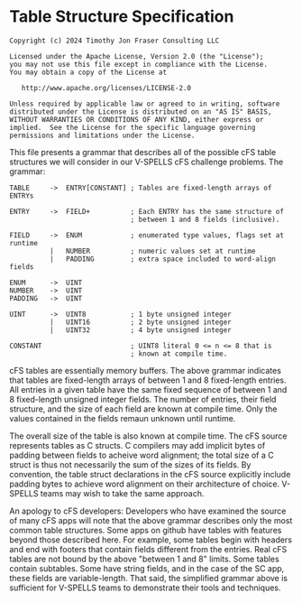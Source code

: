 # Table Structure Specification

```
Copyright (c) 2024 Timothy Jon Fraser Consulting LLC

Licensed under the Apache License, Version 2.0 (the "License");
you may not use this file except in compliance with the License.
You may obtain a copy of the License at

   http://www.apache.org/licenses/LICENSE-2.0

Unless required by applicable law or agreed to in writing, software
distributed under the License is distributed on an "AS IS" BASIS,
WITHOUT WARRANTIES OR CONDITIONS OF ANY KIND, either express or
implied.  See the License for the specific language governing
permissions and limitations under the License.
```


This file presents a grammar that describes all of the possible cFS
table structures we will consider in our V-SPELLS cFS challenge
problems. The grammar:

```
TABLE     ->  ENTRY[CONSTANT] ; Tables are fixed-length arrays of ENTRYs

ENTRY     ->  FIELD+          ; Each ENTRY has the same structure of
                              ; between 1 and 8 fields (inclusive).

FIELD     ->  ENUM            ; enumerated type values, flags set at runtime
          |   NUMBER          ; numeric values set at runtime
          |   PADDING         ; extra space included to word-align fields

ENUM      ->  UINT
NUMBER    ->  UINT
PADDING   ->  UINT

UINT      ->  UINT8           ; 1 byte unsigned integer
          |   UINT16          ; 2 byte unsigned integer
          |   UINT32          ; 4 byte unsigned integer

CONSTANT                      ; UINT8 literal 0 <= n <= 8 that is
                              ; known at compile time.
```


cFS tables are essentially memory buffers. The above grammar indicates
that tables are fixed-length arrays of between 1 and 8 fixed-length
entries. All entries in a given table have the same fixed sequence of
between 1 and 8 fixed-length unsigned integer fields. The number of
entries, their field structure, and the size of each field are known
at compile time. Only the values contained in the fields remaun unknown
until runtime.

The overall size of the table is also known at compile time. The cFS
source represents tables as C structs. C compilers may add implicit
bytes of padding between fields to acheive word alignment; the total
size of a C struct is thus not necessarily the sum of the sizes of its
fields. By convention, the table struct declarations in the cFS source
explicitly include padding bytes to achieve word alignment on their
architecture of choice. V-SPELLS teams may wish to take the same
approach.

An apology to cFS developers: Developers who have examined the source
of many cFS apps will note that the above grammar describes only the
most common table structures. Some apps on github have tables with
features beyond those described here. For example, some tables begin
with headers and end with footers that contain fields different from
the entries. Real cFS tables are not bound by the above "between 1
and 8" limits. Some tables contain subtables. Some have string fields,
and in the case of the SC app, these fields are variable-length. That
said, the simplified grammar above is sufficient for V-SPELLS teams to
demonstrate their tools and techniques.
